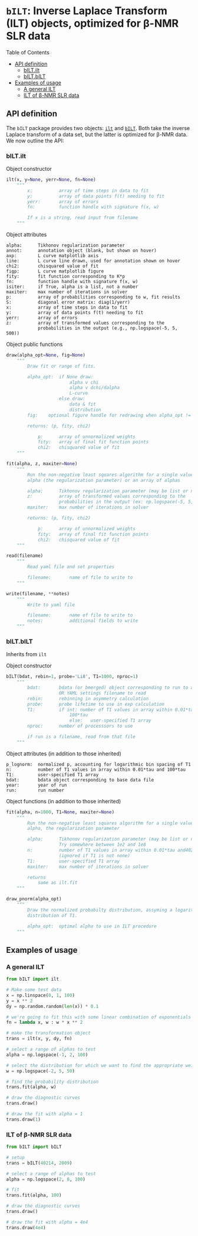 # `bILT`: Inverse Laplace Transform (ILT) objects, optimized for β-NMR SLR data

Table of Contents

* [API definition](https://github.com/dfujim/bILT#api-definition)
    * [bILT.ilt](https://github.com/dfujim/bILT#biltilt)
    * [bILT.bILT](https://github.com/dfujim/bILT#biltbilt)
* [Examples of usage](https://github.com/dfujim/bILT#examples-of-usage)
    * [A general ILT](https://github.com/dfujim/bILT#a-general-ilt)
    * [ILT of β-NMR SLR data](https://github.com/dfujim/bILT#ilt-of-%CE%B2-nmr-slr-data)

## API definition

The `bILT` package provides two objects: [`ilt`](https://github.com/dfujim/bILT/blob/master/src/ilt.py) and [`bILT`](https://github.com/dfujim/bILT/blob/master/src/bILT.py). Both take the inverse Laplace transform of a data set, but the latter is optimized for β-NMR data. We now outline the API:

### bILT.ilt

Object constructor

```python
ilt(x, y=None, yerr=None, fn=None)
    """
        x:          array of time steps in data to fit
        y:          array of data points f(t) needing to fit
        yerr:       array of errors
        fn:         function handle with signature f(x, w)

        If x is a string, read input from filename
    """
```

Object attributes

```
alpha:      Tikhonov regularization parameter      
annot:      annotation object (blank, but shown on hover)
axp:        L curve matplotlib axis
line:       L curve line drawn, used for annotation shown on hover
chi2:       chisquared value of fit
figp:       L curve matplotlib figure
fity:       fit function corresponding to K*p
fn:         function handle with signature f(x, w)
isiter:     if True, alpha is a list, not a number
maxiter:    max number of iterations in solver
p:          array of probabilities corresponding to w, fit results
S:          diagonal error matrix: diag(1/yerr)
x:          array of time steps in data to fit
y:          array of data points f(t) needing to fit
yerr:       array of errors
z:          array of transformed values corresponding to the
            probabilities in the output (e.g., np.logspace(-5, 5, 500))
```

Object public functions

```python
draw(alpha_opt=None, fig=None)
    """
        Draw fit or range of fits.

        alpha_opt:  if None draw:
                        alpha v chi
                        alpha v dchi/dalpha
                        L-curve
                    else draw:
                        data & fit
                        distribution
        fig:    optional figure handle for redrawing when alpha_opt != None

        returns: (p, fity, chi2)

            p:      array of unnormalized weights
            fity:   array of final fit function points
            chi2:   chisquared value of fit
    """

fit(alpha, z, maxiter=None)
    """
        Run the non-negative least squares algorithm for a single value of
        alpha (the regularization parameter) or an array of alphas

        alpha:      Tikhonov regularization parameter (may be list or number)
        z:          array of transformed values corresponding to the
                    probabilities in the output (ex: np.logspace(-5, 5, 500))
        maxiter:    max number of iterations in solver

        returns: (p, fity, chi2)

            p:      array of unnormalized weights
            fity:   array of final fit function points
            chi2:   chisquared value of fit
    """    

read(filename)
    """
        Read yaml file and set properties

        filename:       name of file to write to
    """

write(filename, **notes)
    """
        Write to yaml file

        filename:       name of file to write to
        notes:          additional fields to write
    """
```

### bILT.bILT

Inherits from `ilt`

Object constructor

```python
bILT(bdat, rebin=1, probe='Li8', T1=1000, nproc=1)
    """
        bdat:       bdata (or bmerged) object corresponding to run to analyze
                    OR YAML settings filename to read
        rebin:      rebinning in asymmetry calculation
        probe:      probe lifetime to use in exp calculation
        T1:         if int: number of T1 values in array within 0.01*tau and
                        100*tau
                        else:   user-specified T1 array
        nproc:      number of processsors to use

        if run is a filename, read from that file
    """
```

Object attributes (in addition to those inherited)

```
p_lognorm:  normalized p, accounting for logarithmic bin spacing of T1
n:          number of T1 values in array within 0.01*tau and 100*tau
T1:         user-specified T1 array
bdat:       bdata object corresponding to base data file
year:       year of run
run:        run number
```

Object functions (in addition to those inherited)

```python
fit(alpha, n=1000, T1=None, maxiter=None)
    """
        Run the non-negative least squares algorithm for a single value of
        alpha, the regularization parameter

        alpha:      Tikhonov regularization parameter (may be list or number)
                    Try somewhere between 1e2 and 1e8
        n:          number of T1 values in array within 0.01*tau and40214 100*tau
                    (ignored if T1 is not none)
        T1:         user-specified T1 array
        maxiter:    max number of iterations in solver

        returns
            same as ilt.fit
    """

draw_pnorm(alpha_opt)
    """
        Draw the normalized probabilty distribution, assyming a logarithmic
        distribution of T1.

        alpha_opt:  optimal alpha to use in ILT procedure
    """
```

## Examples of usage

### A general ILT

```python
from bILT import ilt

# Make some test data
x = np.linspace(0, 1, 100)
y = x ** 2
dy = np.random.random(len(x)) * 0.1

# we're going to fit this with some linear combination of exponentials
fn = lambda x, w : w * x ** 2

# make the transformation object
trans = ilt(x, y, dy, fn)

# select a range of alphas to test
alpha = np.logspace(-1, 2, 100)

# select the distribution for which we want to find the appropriate weights
w = np.logspace(-2, 5, 50)

# find the probability distribution
trans.fit(alpha, w)

# draw the diagnostic curves
trans.draw()

# draw the fit with alpha = 1
trans.draw(1)
```

### ILT of β-NMR SLR data

```python
from bILT import bILT

# setup
trans = bILT(40214, 2009)

# select a range of alphas to test
alpha = np.logspace(2, 8, 100)

# fit
trans.fit(alpha, 100)

# draw the diagnostic curves
trans.draw()

# draw the fit with alpha = 4e4
trans.draw(4e4)
```
